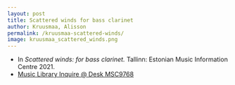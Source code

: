 ```yaml
---
layout: post
title: Scattered winds for bass clarinet
author: Kruusmaa, Alisson
permalink: /kruusmaa-scattered-winds/
image: kruusmaa_scattered_winds.png
---
```


- In *Scattered winds: for bass clarinet.*  Tallinn: Estonian Music Information Centre 2021.
- <a href="https://tufts.primo.exlibrisgroup.com/permalink/01TUN_INST/1kc9gia/alma991018744787103851" target="_blank">Music Library Inquire @ Desk MSC9768</a>
